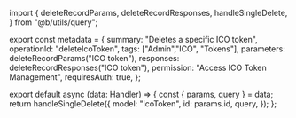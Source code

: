 import {
  deleteRecordParams,
  deleteRecordResponses,
  handleSingleDelete,
} from "@b/utils/query";

export const metadata = {
  summary: "Deletes a specific ICO token",
  operationId: "deleteIcoToken",
  tags: ["Admin","ICO", "Tokens"],
  parameters: deleteRecordParams("ICO token"),
  responses: deleteRecordResponses("ICO token"),
  permission: "Access ICO Token Management",
  requiresAuth: true,
};

export default async (data: Handler) => {
  const { params, query } = data;
  return handleSingleDelete({
    model: "icoToken",
    id: params.id,
    query,
  });
};

